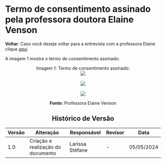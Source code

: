 # Termo de consentimento assinado pela professora doutora Elaine Venson

**Voltar**: Caso você deseje voltar para a entrevista com a professora Elaine clique [aqui](PerfilUsuario/Professores/Entrevistas/Gravacoes/ElaineVenson.md)

A imagem 1 mostra o termo de consentimento assinado:

  <div align="center">
    Imagem 1: Termo de consentimento assinado:
    <br>
    <img src="https://raw.githubusercontent.com/Interacao-Humano-Computador/2024.1-SIGAA/main/docs/Midia/TermosPNJ/TermoElaineVenson/termoElaineVenson.jpg">

 <div align="center">
    <br>
    <img src="https://raw.githubusercontent.com/Interacao-Humano-Computador/2024.1-SIGAA/main/docs/Midia/TermosPNJ/TermoElaineVenson/TermoElaineVenson2.jpg">

 <div align="center">
    <br>
    <img src="https://raw.githubusercontent.com/Interacao-Humano-Computador/2024.1-SIGAA/main/docs/Midia/TermosPNJ/TermoElaineVenson/TermoElaineVenson3.jpg">

   **Fonte:** Professora Elaine Venson

## Histórico de Versão

| Versão | Alteração                         | Responsável     | Revisor         | Data       |
| ------ | --------------------------------- | --------------- | --------------- | ---------- |
| 1.0    | Criação e realização do documento | Larissa Stéfane | - | 05/05/2024 |
